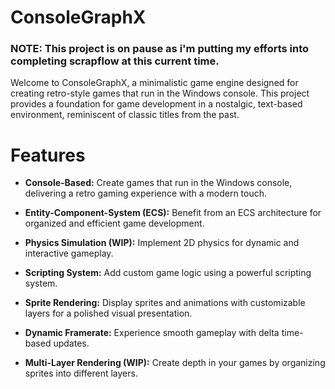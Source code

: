 # ConsoleGraphX

### NOTE: This project is on pause as i'm putting my efforts into completing scrapflow at this current time.

Welcome to ConsoleGraphX, a minimalistic game engine designed for creating retro-style games that run in the Windows console. This project provides a foundation for game development in a nostalgic, text-based environment, reminiscent of classic titles from the past.

# Features
* **Console-Based:** Create games that run in the Windows console, delivering a retro gaming experience with a modern touch.

* **Entity-Component-System (ECS):** Benefit from an ECS architecture for organized and efficient game development.

* **Physics Simulation (WIP):** Implement 2D physics for dynamic and interactive gameplay.

* **Scripting System:** Add custom game logic using a powerful scripting system.

* **Sprite Rendering:** Display sprites and animations with customizable layers for a polished visual presentation.

* **Dynamic Framerate:** Experience smooth gameplay with delta time-based updates.

* **Multi-Layer Rendering (WIP):** Create depth in your games by organizing sprites into different layers.
